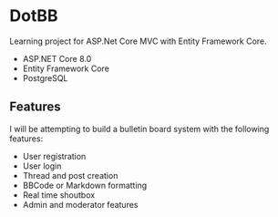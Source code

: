 # DotBB

Learning project for ASP.Net Core MVC with Entity Framework Core.

- ASP.NET Core 8.0
- Entity Framework Core
- PostgreSQL

## Features

I will be attempting to build a bulletin board system with the following features:

- User registration
- User login
- Thread and post creation
- BBCode or Markdown formatting
- Real time shoutbox
- Admin and moderator features
